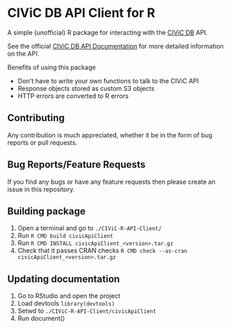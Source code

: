 # CIViC DB API Client for R
A simple (unofficial) R package for interacting with the [CIViC DB](https://civicdb.org/home) API.

See the official [CIViC DB API Documentation](https://griffithlab.github.io/civic-api-docs/) for more detailed information on the API.

Benefits of using this package
* Don't have to write your own functions to talk to the CIViC API
* Response objects stored as custom S3 objects
* HTTP errors are converted to R errors

## Contributing
Any contribution is much appreciated, whether it be in the form of bug reports or pull requests.

## Bug Reports/Feature Requests
If you find any bugs or have any feature requests then please create an issue in this repository.

## Building package
1. Open a terminal and go to `./CIViC-R-API-Client/`
2. Run `R CMD build civicApiClient`
3. Run `R CMD INSTALL civicApiClient_<version>.tar.gz`
4. Check that it passes CRAN checks `R CMD check --as-cran civicApiClient_<version>.tar.gz`

## Updating documentation
1. Go to RStudio and open the project
2. Load devtools `library(devtools)`
3. Setwd to `./CIViC-R-API-Client/civicApiClient`
4. Run document()
